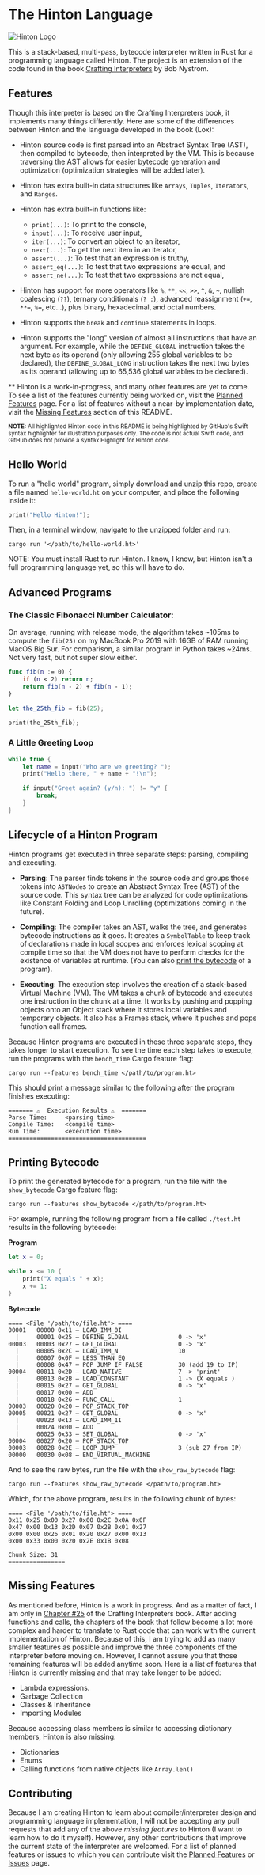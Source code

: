 # The Hinton Language

![Hinton Logo](Assets/Logos/Logo-wide.png)

This is a stack-based, multi-pass, bytecode interpreter written in Rust for a programming language called Hinton. The project is an extension of the code found in the book [Crafting Interpreters](https://craftinginterpreters.com/) by Bob Nystrom.

## Features
Though this interpreter is based on the Crafting Interpreters book, it implements many things differently. Here are some of the differences between Hinton and the language developed in the book (Lox):

* Hinton source code is first parsed into an Abstract Syntax Tree (AST), then compiled to bytecode, then interpreted by the VM. This is because traversing the AST allows for easier bytecode generation and optimization (optimization strategies will be added later).

* Hinton has extra built-in data structures like `Arrays`, `Tuples`, `Iterators`, and `Ranges`.

* Hinton has extra built-in functions like:
    * `print(...)`: To print to the console,
    * `input(...)`: To receive user input,
    * `iter(...)`: To convert an object to an iterator,
    * `next(...)`: To get the next item in an iterator,
    * `assert(...)`: To test that an expression is truthy,
    * `assert_eq(...)`: To test that two expressions are equal, and
    * `assert_ne(...)`: To test that two expressions are not equal,

* Hinton has support for more operators like `%`, `**`, `<<`, `>>`, `^`, `&`, `~`, nullish coalescing (`??`), ternary conditionals (`? :`), advanced reassignment (`+=`, `**=`, `%=`, etc...), plus binary, hexadecimal, and octal numbers.

* Hinton supports the `break` and `continue` statements in loops.

* Hinton supports the "long" version of almost all instructions that have an argument. For example, while the `DEFINE_GLOBAL` instruction takes the next byte as its operand (only allowing 255 global variables to be declared), the `DEFINE_GLOBAL_LONG` instruction takes the next two bytes as its operand (allowing up to 65,536 global variables to be declared).

** Hinton is a work-in-progress, and many other features are yet to come. To see a list of the features currently being worked on, visit the [Planned Features](https://github.com/hinton-lang/Hinton/projects/1) page. For a list of features without a near-by implementation date, visit the [Missing Features](#missing-features) section of this README.

<sub>**NOTE:** All highlighted Hinton code in this README is being highlighted by GitHub's Swift syntax highlighter for illustration purposes only. The code is not actual Swift code, and GitHub does not provide a syntax Highlight for Hinton code.</sub>

## Hello World
To run a "hello world" program, simply download and unzip this repo, create a file named `hello-world.ht` on your computer, and place the following inside it:
```swift
print("Hello Hinton!");
```

Then, in a terminal window, navigate to the unzipped folder and run:
```
cargo run '</path/to/hello-world.ht>'
```
NOTE: You must install Rust to run Hinton. I know, I know, but Hinton isn't a full programming language yet, so this will have to do.

## Advanced Programs
### The Classic Fibonacci Number Calculator:
On average, running with release mode, the algorithm takes ~105ms to compute the `fib(25)` on my MacBook Pro 2019 with 16GB of RAM running MacOS Big Sur. For comparison, a similar program in Python takes ~24ms. Not very fast, but not super slow either.
```swift
func fib(n := 0) {
    if (n < 2) return n;
    return fib(n - 2) + fib(n - 1);
}

let the_25th_fib = fib(25);

print(the_25th_fib);
```
### A Little Greeting Loop
```swift
while true {
    let name = input("Who are we greeting? ");
    print("Hello there, " + name + "!\n");

    if input("Greet again? (y/n): ") != "y" {
        break;
    }
}
```

## Lifecycle of a Hinton Program
Hinton programs get executed in three separate steps: parsing, compiling and executing.
* **Parsing**: The parser finds tokens in the source code and groups those tokens into `ASTNode`s to create an Abstract Syntax Tree (AST) of the source code. This syntax tree can be analyzed for code optimizations like Constant Folding and Loop Unrolling (optimizations coming in the future).

* **Compiling**: The compiler takes an AST, walks the tree, and generates bytecode instructions as it goes. It creates a `SymbolTable` to keep track of declarations made in local scopes and enforces lexical scoping at compile time so that the VM does not have to perform checks for the existence of variables at runtime. (You can also [print the bytecode](#printing-bytecode) of a program).

* **Executing**: The execution step involves the creation of a stack-based Virtual Machine (VM). The VM takes a chunk of bytecode and executes one instruction in the chunk at a time. It works by pushing and popping objects onto an Object stack where it stores local variables and temporary objects. It also has a Frames stack, where it pushes and pops function call frames.

Because Hinton programs are executed in these three separate steps, they takes longer to start execution. To see the time each step takes to execute, run the programs with the `bench_time` Cargo feature flag:
```
cargo run --features bench_time </path/to/program.ht>
```
This should print a message similar to the following after the program finishes executing:
```
======= ⚠️  Execution Results ⚠️  =======
Parse Time:     <parsing time>
Compile Time:   <compile time>
Run Time:       <execution time>
=======================================
```

## Printing Bytecode
To print the generated bytecode for a program, run the file with the `show_bytecode` Cargo feature flag:
```
cargo run --features show_bytecode </path/to/program.ht>
```
For example, running the following program from a file called `./test.ht` results in the following bytecode:

**Program**
```swift
let x = 0;

while x <= 10 {
    print("X equals " + x);
    x += 1;
}
```
**Bytecode**
```
==== <File '/path/to/file.ht'> ====
00001   00000 0x11 – LOAD_IMM_0I                
  |     00001 0x25 – DEFINE_GLOBAL              0 -> 'x'
00003   00003 0x27 – GET_GLOBAL                 0 -> 'x'
  |     00005 0x2C – LOAD_IMM_N                 10
  |     00007 0x0F – LESS_THAN_EQ               
  |     00008 0x47 – POP_JUMP_IF_FALSE          30 (add 19 to IP)
00004   00011 0x2D – LOAD_NATIVE                7 -> 'print'
  |     00013 0x2B – LOAD_CONSTANT              1 -> (X equals )
  |     00015 0x27 – GET_GLOBAL                 0 -> 'x'
  |     00017 0x00 – ADD                        
  |     00018 0x26 – FUNC_CALL                  1
00003   00020 0x20 – POP_STACK_TOP              
00005   00021 0x27 – GET_GLOBAL                 0 -> 'x'
  |     00023 0x13 – LOAD_IMM_1I                
  |     00024 0x00 – ADD                        
  |     00025 0x33 – SET_GLOBAL                 0 -> 'x'
00004   00027 0x20 – POP_STACK_TOP              
00003   00028 0x2E – LOOP_JUMP                  3 (sub 27 from IP)
00000   00030 0x08 – END_VIRTUAL_MACHINE
```

And to see the raw bytes, run the file with the `show_raw_bytecode` flag:
```
cargo run --features show_raw_bytecode </path/to/program.ht>
```
Which, for the above program, results in the following chunk of bytes:
```
==== <File '/path/to/file.ht'> ====
0x11 0x25 0x00 0x27 0x00 0x2C 0x0A 0x0F 
0x47 0x00 0x13 0x2D 0x07 0x2B 0x01 0x27 
0x00 0x00 0x26 0x01 0x20 0x27 0x00 0x13 
0x00 0x33 0x00 0x20 0x2E 0x1B 0x08 

Chunk Size: 31
================
```

## Missing Features
As mentioned before, Hinton is a work in progress. And as a matter of fact, I am only in [Chapter #25](https://craftinginterpreters.com/closures.html) of the Crafting Interpreters book. After adding functions and calls, the chapters of the book that follow become a lot more complex and harder to translate to Rust code that can work with the current implementation of Hinton. Because of this, I am trying to add as many smaller features as possible and improve the three components of the interpreter before moving on. However, I cannot assure you that those remaining features will be added anytime soon. Here is a list of features that Hinton is currently missing and that may take longer to be added:
* Lambda expressions.
* Garbage Collection
* Classes & Inheritance
* Importing Modules

Because accessing class members is similar to accessing dictionary members, Hinton is also missing:
* Dictionaries
* Enums
* Calling functions from native objects like `Array.len()`

## Contributing
Because I am creating Hinton to learn about compiler/interpreter design and programming language implementation, I will not be accepting any pull requests that add any of the above *missing features* to Hinton (I want to learn how to do it myself). However, any other contributions that improve the current state of the interpreter are welcomed. For a list of planned features or issues to which you can contribute visit the [Planned Features](https://github.com/hinton-lang/Hinton/projects/1) or [Issues](https://github.com/hinton-lang/Hinton/issues) page.
